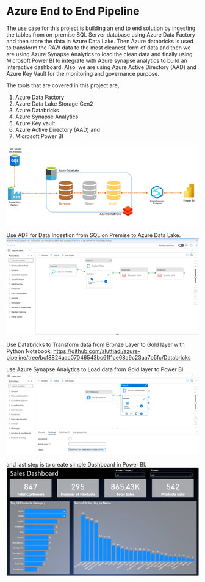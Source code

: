 # Azure End to End Pipeline
The use case for this project is building an end to end solution by ingesting the tables from on-premise SQL Server database using Azure Data Factory and then store the data in Azure Data Lake. Then Azure databricks is used to transform the RAW data to the most cleanest form of data and then we are using Azure Synapse Analytics to load the clean data and finally using Microsoft Power BI to integrate with Azure synapse analytics to build an interactive dashboard. Also, we are using Azure Active Directory (AAD) and Azure Key Vault for the monitoring and governance purpose. 

The tools that are covered in this project are,

1. Azure Data Factory
2. Azure Data Lake Storage Gen2
3. Azure Databricks
4. Azure Synapse Analytics
5. Azure Key vault
6. Azure Active Directory (AAD) and
7. Microsoft Power BI

![End to End Azure Data Engineering.](azure-end-to-end.png)

Use ADF for Data Ingestion from SQL on Premise to Azure Data Lake.
![ADF for Data Ingestion.](adf-pipline.png)

Use Databricks to Transform data from Bronze Layer to Gold layer with Python Notebook. 
https://github.com/alutfiadi/azure-pipeline/tree/bcf8824aac07046543bc61f1ce68a9c23aa7b5fc/Databricks 

use Azure Synapse Analytics to Load data from Gold layer to Power BI.
![ Azure Synapse Analytic.](syn-pipeline.png)

and last step is to create simple Dashboard in Power BI.
![Dashboard.](powerbi.png)
